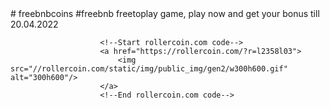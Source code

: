 <html><body>
  # freebnbcoins #freebnb freetoplay game, play now and get your bonus till 20.04.2022

						<!--Start rollercoin.com code-->
						<a href="https://rollercoin.com/?r=l2358l03">
							<img src="//rollercoin.com/static/img/public_img/gen2/w300h600.gif" alt="300h600"/>
						</a>
						<!--End rollercoin.com code-->
					

  
   </body> </html>
